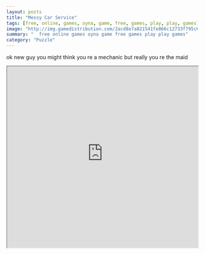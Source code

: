 ```yaml
---
layout: posts
title: "Messy Car Service"
tags: [free, online, games, oyna, game, free, games, play, play, games]
image: "http://img.gamedistribution.com/2acd8e7a821541fe866c12733f795c62.jpg"
summary: "  free online games oyna game free games play play games"
category: "Puzzle"
---
```


ok new guy you might think you re a mechanic but really you re the maid

<iframe width="100%" height="480px;" src="http://flash.gamedistribution.com?game=2acd8e7a821541fe866c12733f795c62"></iframe>